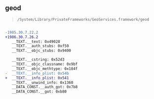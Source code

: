 ## geod

> `/System/Library/PrivateFrameworks/GeoServices.framework/geod`

```diff

-1985.30.7.22.2
+1986.30.7.26.2
   __TEXT.__text: 0x49028
   __TEXT.__auth_stubs: 0xf50
   __TEXT.__objc_stubs: 0x9400

   __TEXT.__cstring: 0x52d3
   __TEXT.__objc_classname: 0x9bf
   __TEXT.__objc_methtype: 0x184f
-  __TEXT.__info_plist: 0x54b
+  __TEXT.__info_plist: 0x541
   __TEXT.__unwind_info: 0x1360
   __DATA_CONST.__auth_got: 0x7b8
   __DATA_CONST.__got: 0xb80

```
